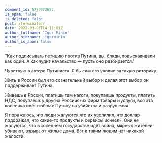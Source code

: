 ```yaml
---
comment_id: 5779972657
is_spam: false
is_deleted: false
post: /terminated/
date: 2022-03-06T14:11:01Z
author_fullname: 'Igor Minin'
author_nickname: 'igorminin'
author_is_anon: false
---
```


<p>"Как подписывать петицию против Путина, вы, бляди, повыскакивали как один. А как чудит начальство — пусть оно разбирается."</p><p>Чувствую в авторе Путиниста.  Я бы сам его уволил за такую риторику.</p><p>Жить в России был его сознательный выбор и делая этот выбор он поддерживает Путина.</p><p>Живёшь в России, платишь там налоги, покупаешь продукты, платить НДС, покупаешь у других Российских фирм товары и услуги, вся эта копеечка идёт в общак Путину на убийства и разрушения.</p><p>Я поражаюсь, что люди жалуются что их уволилил, что доллар подоражал, что какие-то продукты и сервисы исчезли. Они не жалуются, что в соседнем государстве идёт война, мирных жителей убивают, взрывают жилые дома. Вот к таким людям нет никакой жалости.</p>

